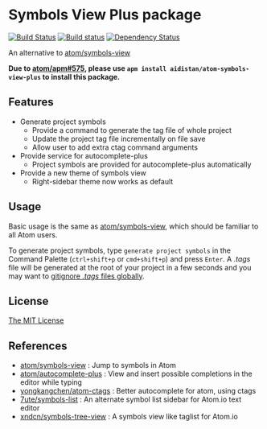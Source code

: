 # Symbols View Plus package

[![Build Status](https://travis-ci.org/aidistan/atom-symbols-view-plus.svg?branch=master)](https://travis-ci.org/aidistan/atom-symbols-view-plus)
[![Build status](https://ci.appveyor.com/api/projects/status/xwvan82oo42t6qmu?svg=true)](https://ci.appveyor.com/project/aidistan/atom-symbols-view-plus)
[![Dependency Status](https://gemnasium.com/badges/github.com/aidistan/atom-symbols-view-plus.svg)](https://gemnasium.com/github.com/aidistan/atom-symbols-view-plus)

An alternative to [atom/symbols-view](https://atom.io/packages/symbols-view)

**Due to [atom/apm#575](https://github.com/atom/apm/issues/575), please use `apm install aidistan/atom-symbols-view-plus` to install this package.**

## Features

- Generate project symbols
  - Provide a command to generate the tag file of whole project
  - Update the project tag file incrementally on file save
  - Allow user to add extra ctag command arguments
- Provide service for autocomplete-plus
  - Project symbols are provided for autocomplete-plus automatically
- Provide a new theme of symbols view
  - Right-sidebar theme now works as default

## Usage

Basic usage is the same as [atom/symbols-view](https://atom.io/packages/symbols-view), which should be familiar to all Atom users.

To generate project symbols, type `generate project symbols` in the Command Palette (`ctrl+shift+p` or `cmd+shift+p`) and press `Enter`. A *.tags* file will be generated at the root of your project in a few seconds and you may want to [gitignore *.tags* files globally](https://help.github.com/articles/ignoring-files/#create-a-global-gitignore).

## License

[The MIT License](https://github.com/aidistan/atom-symbols-view-plus/blob/master/LICENSE.md)

## References

- [atom/symbols-view](https://github.com/atom/symbols-view) : Jump to symbols in Atom
- [atom/autocomplete-plus](https://github.com/atom/autocomplete-plus) : View and insert possible completions in the editor while typing
- [yongkangchen/atom-ctags](https://github.com/yongkangchen/atom-ctags) : Better autocomplete for atom, using ctags
- [7ute/symbols-list](https://github.com/7ute/symbols-list) : An alternate symbol list sidebar for Atom.io text editor
- [xndcn/symbols-tree-view](https://github.com/xndcn/symbols-tree-view) : A symbols view like taglist for Atom.io

